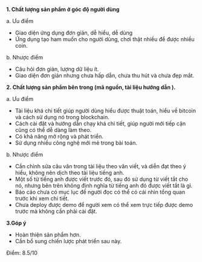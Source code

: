 ﻿**1. Chất lượng sản phẩm ở góc độ người dùng**

a. Ưu điểm
- Giao diện ứng dụng đơn giản, dễ hiểu, dễ dùng
- Ứng dụng tạo ham muốn cho người dùng, chơi thật nhiều để được nhiều coin.

b. Nhược điểm
- Câu hỏi đơn giản, lượng dữ liệu ít.
- Giao diện đơn giản nhưng chưa hấp dẫn, chưa thu hút và chưa đẹp mắt.

**2. Chất lượng sản phẩm bên trong (mã nguồn, tài liệu hướng dẫn ).**

a. Ưu điểm
- Tài liệu khá chi tiết giúp người dùng hiểu được thuật toán, hiểu về bitcoin
và cách sử dụng nó trong blockchain.
- Cách cài đặt và hướng dẫn chạy khá chi tiết, giúp người mới tiếp cận cũng có thể dễ
dàng làm theo.
- Có khả năng mở rộng và phát triển.
- Sử dụng nhiều công nghệ mới mẻ trong bài toán.

b. Nhược điểm
- Cần chỉnh sửa câu văn trong tài liệu theo văn viết, và diễn đạt theo ý hiểu, 
không nên dịch theo tài liệu tiếng anh.
- Một số từ tiếng anh được viết trước đó, sau đó sử dụng từ viết tắt cho nó,
nhưng bên trên không định nghĩa từ tiếng anh đó được viết tắt là gì.
- Báo cáo chưa có mục lục để người đọc có thể có cái nhìn tổng quan trước khi xem chi tiết.
- Chưa deploy được demo để người xem có thể xem trực tiếp được demo trước mà không cần phải cài đặt.

**3.Góp ý**

- Hoàn thiện sản phẩm hơn.
- Cần bổ sung chiến lược phát triển sau này.

Điểm: 8.5/10
